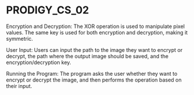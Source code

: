 # PRODIGY_CS_02
Encryption and Decryption: The XOR operation is used to manipulate pixel values. The same key is used for both encryption and decryption, making it symmetric.

User Input: Users can input the path to the image they want to encrypt or decrypt, the path where the output image should be saved, and the encryption/decryption key.

Running the Program: The program asks the user whether they want to encrypt or decrypt the image, and then performs the operation based on their input.
